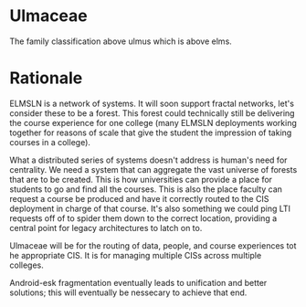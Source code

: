 # Ulmaceae
The family classification above ulmus which is above elms.

# Rationale

ELMSLN is a network of systems. It will soon support fractal networks, let's consider these to be a forest. This forest could technically still be delivering the course experience for one college (many ELMSLN deployments working together for reasons of scale that give the student the impression of taking courses in a college).

What a distributed series of systems doesn't address is human's need for centrality. We need a system that can aggregate the vast universe of forests that are to be created. This is how universities can provide a place for students to go and find all the courses. This is also the place faculty can request a course be produced and have it correctly routed to the CIS deployment in charge of that course. It's also something we could ping LTI requests off of to spider them down to the correct location, providing a central point for legacy architectures to latch on to.

Ulmaceae will be for the routing of data, people, and course experiences tot he appropriate CIS. It is for managing multiple CISs across multiple colleges.

Android-esk fragmentation eventually leads to unification and better solutions; this will eventually be nessecary to achieve that end.
